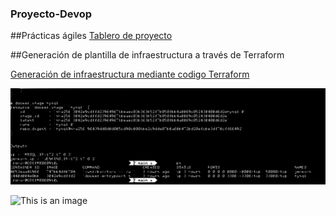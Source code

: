 ### Proyecto-Devop

##Prácticas ágiles 
[Tablero de proyecto](https://github.com/users/AndyUFO/projects/3)

##Generación de plantilla de infraestructura a través de Terraform

[Generación de infraestructura mediante codigo Terraform](https://github.com/AndyUFO/myAPI-terraform)

![Aquí la descripción de la imagen por si no carga](https://github.com/AndyUFO/Proyecto-Devop/blob/main/assets/1terraform.svg)

![This is an image](https://myoctocat.com/assets/images/base-octocat.svg)

